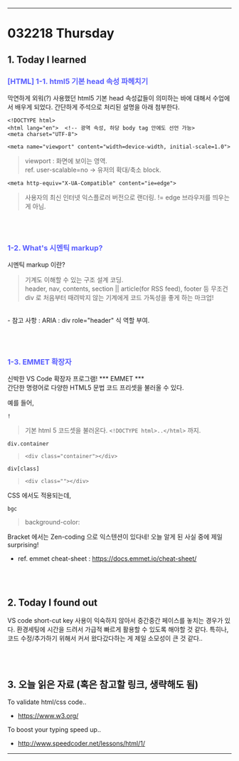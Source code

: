 - - - 
<!-- *********8************날짜****************************** -->
# 032218 Thursday 

## <strong> 1. Today I learned </strong>




<!-- *********************첫번째 제목********************** -->
### <span style="color:#595EFF"> [HTML] 1-1. html5 기본 head 속성 파헤치기 </span>    

막연하게 외워(?) 사용했던 html5 기본 head 속성값들이 의미하는 바에 대해서 
수업에서 배우게 되었다. 간단하게 주석으로 처리된 설명을 아래 첨부한다.

```
<!DOCTYPE html>
<html lang="en">  <!-- 광역 속성, 하당 body tag 안에도 선언 가능>
<meta charset="UTF-8">      

<meta name="viewport" content="width=device-width, initial-scale=1.0">      
```

> viewport : 화면에 보이는 영역. <br>
ref. user-scalable=no -> 유저의 확대/축소 block.

```
<meta http-equiv="X-UA-Compatible" content="ie=edge"> 
```

> 사용자의 최신 인터넷 익스플로러 버전으로 랜더링. != edge 브라우저를 띄우는 게 아님.




<br></br>
<!-- ***********************두번째 제목******************** -->
### <span style="color:#595EFF"> 1-2. What's 시멘틱 markup? </span>

시멘틱 markup 이란?
> 기계도 이해할 수 있는 구조 설계 코딩.<br>
header, nav, contents, section || article(for RSS feed), footer 등 무조건 div 로 처음부터 때려박지 않는 기계에게 코드 가독성을 좋게 하는 마크업!

<br>
- 참고 사항 : ARIA : div role="header" 식 역할 부여.





<br></br>
<!-- ***********************두번째 제목******************** -->
### <span style="color:#595EFF"> 1-3. EMMET 확장자 </span>

신박한 VS Code 확장자 프로그램! *** EMMET *** <br>
간단한 명령어로 다양한 HTML5 문법 코드 프리셋을 불러올 수 있다.

예를 들어,
```
!  
```
> 기본 html 5 코드셋을 불러온다. `<!DOCTYPE html>..</html>` 까지.

```
div.container
```
>`<div class="container"></div>`

```
div[class]
```
>`<div class=""></div>`

CSS 에서도 적용되는데,

```
bgc
```
> background-color:


Bracket 에서는 Zen-coding 으로 익스텐션이 있다네! 오늘 알게 된 사실 중에 제일 surprising!

- ref. emmet cheat-sheet : https://docs.emmet.io/cheat-sheet/ 



<br></br>
## <strong> 2. Today I found out </strong>

VS code short-cut key 사용이 익숙하지 않아서 중간중간 페이스를 놓치는 경우가 있다. 환경세팅에 시간을 드려서 가급적 빠르게 활용할 수 있도록 해야할 것 같다. 특히나, 코드 수정/추가하기 위해서 커서 왔다갔다하는 게 제일 소모성이 큰 것 같다.. 




<br></br>
## <strong> 3. 오늘 읽은 자료 (혹은 참고할 링크, 생략해도 됨) </strong>

To validate html/css code..
- https://www.w3.org/

To boost your typing speed up..
- http://www.speedcoder.net/lessons/html/1/</a>
- - - -
